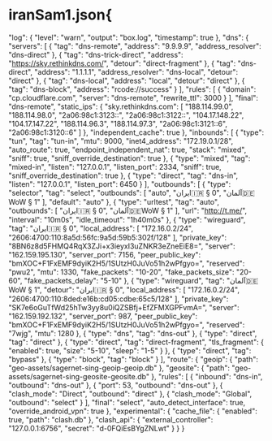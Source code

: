# iranSam1.json{
  "log": {
    "level": "warn",
    "output": "box.log",
    "timestamp": true
  },
  "dns": {
    "servers": [
      {
        "tag": "dns-remote",
        "address": "9.9.9.9",
        "address_resolver": "dns-direct"
      },
      {
        "tag": "dns-trick-direct",
        "address": "https://sky.rethinkdns.com/",
        "detour": "direct-fragment"
      },
      {
        "tag": "dns-direct",
        "address": "1.1.1.1",
        "address_resolver": "dns-local",
        "detour": "direct"
      },
      {
        "tag": "dns-local",
        "address": "local",
        "detour": "direct"
      },
      {
        "tag": "dns-block",
        "address": "rcode://success"
      }
    ],
    "rules": [
      {
        "domain": "cp.cloudflare.com",
        "server": "dns-remote",
        "rewrite_ttl": 3000
      }
    ],
    "final": "dns-remote",
    "static_ips": {
      "sky.rethinkdns.com": [
        "188.114.99.0",
        "188.114.98.0",
        "2a06:98c1:3123::",
        "2a06:98c1:3122::",
        "104.17.148.22",
        "104.17.147.22",
        "188.114.96.3",
        "188.114.97.3",
        "2a06:98c1:3121::6",
        "2a06:98c1:3120::6"
      ]
    },
    "independent_cache": true
  },
  "inbounds": [
    {
      "type": "tun",
      "tag": "tun-in",
      "mtu": 9000,
      "inet4_address": "172.19.0.1/28",
      "auto_route": true,
      "endpoint_independent_nat": true,
      "stack": "mixed",
      "sniff": true,
      "sniff_override_destination": true
    },
    {
      "type": "mixed",
      "tag": "mixed-in",
      "listen": "127.0.0.1",
      "listen_port": 2334,
      "sniff": true,
      "sniff_override_destination": true
    },
    {
      "type": "direct",
      "tag": "dns-in",
      "listen": "127.0.0.1",
      "listen_port": 6450
    }
  ],
  "outbounds": [
    {
      "type": "selector",
      "tag": "select",
      "outbounds": [
        "auto",
        "ایران🇮🇷 § 0",
        "آلمان🇩🇪WoW § 1"
      ],
      "default": "auto"
    },
    {
      "type": "urltest",
      "tag": "auto",
      "outbounds": [
        "ایران🇮🇷 § 0",
        "آلمان🇩🇪WoW § 1"
      ],
      "url": "http://t.me/",
      "interval": "10m0s",
      "idle_timeout": "1h40m0s"
    },
    {
      "type": "wireguard",
      "tag": "ایران🇮🇷 § 0",
      "local_address": [
        "172.16.0.2/24",
        "2606:4700:110:8a5d:56fc:9a5d:59b5:302f/128"
      ],
      "private_key": "8BN6z8d5FHMQ4RqX3ZJi+x3ieyxI3uZNKR3eZneEiE8=",
      "server": "162.159.195.130",
      "server_port": 7156,
      "peer_public_key": "bmXOC+F1FxEMF9dyiK2H5/1SUtzH0JuVo51h2wPfgyo=",
      "reserved": "pwu2",
      "mtu": 1330,
      "fake_packets": "10-20",
      "fake_packets_size": "20-60",
      "fake_packets_delay": "5-10"
    },
    {
      "type": "wireguard",
      "tag": "آلمان🇩🇪WoW § 1",
      "detour": "ایران🇮🇷 § 0",
      "local_address": [
        "172.16.0.2/24",
        "2606:4700:110:8ded:e16b:cd05:cdbe:65c5/128"
      ],
      "private_key": "SK7e6oGuTfWd25hTw3yy8u0iQZSBfj+EfZFMXGPFvmA=",
      "server": "162.159.192.132",
      "server_port": 987,
      "peer_public_key": "bmXOC+F1FxEMF9dyiK2H5/1SUtzH0JuVo51h2wPfgyo=",
      "reserved": "7wjg",
      "mtu": 1280
    },
    {
      "type": "dns",
      "tag": "dns-out"
    },
    {
      "type": "direct",
      "tag": "direct"
    },
    {
      "type": "direct",
      "tag": "direct-fragment",
      "tls_fragment": {
        "enabled": true,
        "size": "5-10",
        "sleep": "1-5"
      }
    },
    {
      "type": "direct",
      "tag": "bypass"
    },
    {
      "type": "block",
      "tag": "block"
    }
  ],
  "route": {
    "geoip": {
      "path": "geo-assets/sagernet-sing-geoip-geoip.db"
    },
    "geosite": {
      "path": "geo-assets/sagernet-sing-geosite-geosite.db"
    },
    "rules": [
      {
        "inbound": "dns-in",
        "outbound": "dns-out"
      },
      {
        "port": 53,
        "outbound": "dns-out"
      },
      {
        "clash_mode": "Direct",
        "outbound": "direct"
      },
      {
        "clash_mode": "Global",
        "outbound": "select"
      }
    ],
    "final": "select",
    "auto_detect_interface": true,
    "override_android_vpn": true
  },
  "experimental": {
    "cache_file": {
      "enabled": true,
      "path": "clash.db"
    },
    "clash_api": {
      "external_controller": "127.0.0.1:6756",
      "secret": "d-0FQiEsBYgZNLwt"
    }
  }
}
